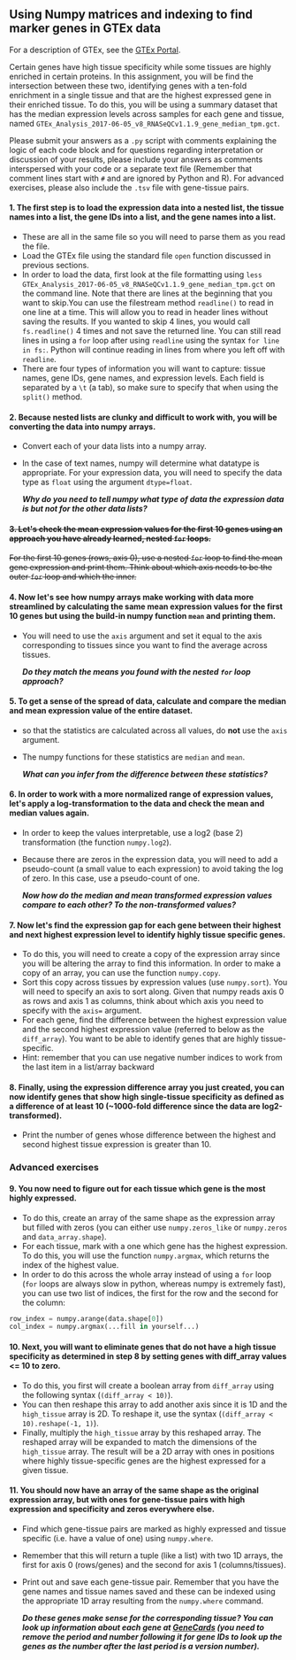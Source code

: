 ## Using Numpy matrices and indexing to find marker genes in GTEx data

For a description of GTEx, see the [GTEx Portal](https://gtexportal.org/home/aboutAdultGtex).

Certain genes have high tissue specificity while some tissues are highly enriched in certain proteins. In this assignment, you will be find the intersection between these two, identifying genes with a ten-fold enrichment in a single tissue and that are the highest expressed gene in their enriched tissue. To do this, you will be using a summary dataset that has the median expression levels across samples for each gene and tissue, named `GTEx_Analysis_2017-06-05_v8_RNASeQCv1.1.9_gene_median_tpm.gct`.

Please submit your answers as a `.py` script with comments explaining the logic of each code block and for questions regarding interpretation or discussion of your results, please include your answers as comments interspersed with your code or a separate text file (Remember that comment lines start with `#` and are ignored by Python and R). For advanced exercises, please also include the `.tsv` file with gene-tissue pairs. 


#### 1. The first step is to load the expression data into a nested list, the tissue names into a list, the gene IDs into a list, and the gene names into a list.
- These are all in the same file so you will need to parse them as you read the file.
- Load the GTEx file using the standard file `open` function discussed in previous sections.
- In order to load the data, first look at the file formatting using `less GTEx_Analysis_2017-06-05_v8_RNASeQCv1.1.9_gene_median_tpm.gct` on the command line. Note that there are lines at the beginning that you want to skip.You can use the filestream method `readline()` to read in one line at a time. This will allow you to read in header lines without saving the results. If you wanted to skip 4 lines, you would call `fs.readline()` 4 times and not save the returned line. You can still read lines in using a `for` loop after using `readline` using the syntax `for line in fs:`. Python will continue reading in lines from where you left off with `readline`.
- There are four types of information you will want to capture: tissue names, gene IDs, gene names, and expression levels. Each field is separated by a `\t` (a tab), so make sure to specify that when using the `split()` method.


#### 2.  Because nested lists are clunky and difficult to work with, you will  be converting the data into numpy arrays.
- Convert each of your data lists into a numpy array.
- In the case of text names, numpy will determine what datatype is appropriate. For your expression data, you will need to specify the data type as `float` using the argument `dtype=float`.

   ***Why do you need to tell numpy what type of data the expression data is but not for the other data lists?***


#### ~~3. Let's check the mean expression values for the first 10 genes using an approach you have already learned, nested `for` loops.~~
~~For the first 10 genes (rows, axis 0), use a nested `for` loop to find the mean gene expression and print them. Think about which axis needs to be the outer `for` loop and which the inner.~~


#### 4. Now let's see how numpy arrays make working with data more streamlined by calculating the same mean expression values for the first 10 genes but using the build-in numpy function `mean` and printing them.
- You will need to use the `axis` argument and set it equal to the axis corresponding to tissues since you want to find the average across tissues.

    ***Do they match the means you found with the nested `for` loop approach?***


#### 5. To get a sense of the spread of data, calculate and compare the median and mean expression value of the entire dataset.
- so that the statistics are calculated across all values, do **not** use the `axis` argument.
- The numpy functions for these statistics are `median` and `mean`.

    ***What can you infer from the difference between these statistics?***


#### 6. In order to work with a more normalized range of expression values, let's apply a log-transformation to the data and check the mean and median values again.
- In order to keep the values interpretable, use a log2 (base 2) transformation (the function `numpy.log2`).
- Because there are zeros in the expression data, you will need to add a pseudo-count (a small value to each expression) to avoid taking the log of zero. In this case, use a pseudo-count of one.

    ***Now how do the median and mean transformed expression values compare to each other? To the non-transformed values?***


#### 7. Now let's find the expression gap for each gene between their highest and next highest expression level to identify highly tissue specific genes.
- To do this, you will need to create a copy of the expression array since you will be altering the array to find this information. In order to make a copy of an array, you can use the function `numpy.copy`.
- Sort this copy across tissues by expression values (use `numpy.sort`). You will need to specify an axis to sort along. Given that numpy reads axis 0 as rows and axis 1 as columns, think about which axis you need to specify with the `axis=` argument.
- For each gene, find the difference between the highest expression value and the second highest expression value (referred to below as the `diff_array`). You want to be able to identify genes that are highly tissue-specific.
- Hint: remember that you can use negative number indices to work from the last item in a list/array backward


#### 8. Finally, using the expression difference array you just created, you can now identify genes that show high single-tissue specificity as defined as a difference of at least 10 (~1000-fold difference since the data are log2-transformed).
- Print the number of genes whose difference between the highest and second highest tissue expression is greater than 10.


### Advanced exercises

#### 9. You now need to figure out for each tissue which gene is the most highly expressed.
- To do this, create an array of the same shape as the expression array but filled with zeros (you can either use `numpy.zeros_like` or `numpy.zeros` and `data_array.shape`).
- For each tissue, mark with a one which gene has the highest expression. To do this, you will use the function `numpy.argmax`, which returns the index of the highest value.
- In order to do this across the whole array instead of using a `for` loop (`for` loops are always slow in python, whereas numpy is extremely fast), you can use two list of indices, the first for the row and the second for the column:

```python
row_index = numpy.arange(data.shape[0])
col_index = numpy.argmax(...fill in yourself...)
```

#### 10. Next, you will want to eliminate genes that do not have a high tissue specificity as determined in step 8 by setting genes with diff_array values <= 10 to zero.
- To do this, you first will create a boolean array from `diff_array` using the following syntax (`(diff_array < 10)`).
- You can then reshape this array to add another axis since it is 1D and the `high_tissue` array is 2D. To reshape it, use the syntax (`(diff_array < 10).reshape(-1, 1)`).
- Finally, multiply the `high_tissue` array by this reshaped array. The reshaped array will be expanded to match the dimensions of the `high_tissue` array. The result will be a 2D array with ones in positions where highly tissue-specific genes are the highest expressed for a given tissue.


#### 11. You should now have an array of the same shape as the original expression array, but with ones for gene-tissue pairs with high expression and specificity and zeros everywhere else.
- Find which gene-tissue pairs are marked as highly expressed and tissue specific (i.e. have a value of one) using `numpy.where`.
- Remember that this will return a tuple (like a list) with two 1D arrays, the first for axis 0 (rows/genes) and the second for axis 1 (columns/tissues).
- Print out and save each gene-tissue pair. Remember that you have the gene names and tissue names saved and these can be indexed using the appropriate 1D array resulting from the `numpy.where` command.

    ***Do these genes make sense for the corresponding tissue? You can look up information about each gene at [GeneCards](https://www.genecards.org/) (you need to remove the period and number following it for gene IDs to look up the genes as the number after the last period is a version number).***
